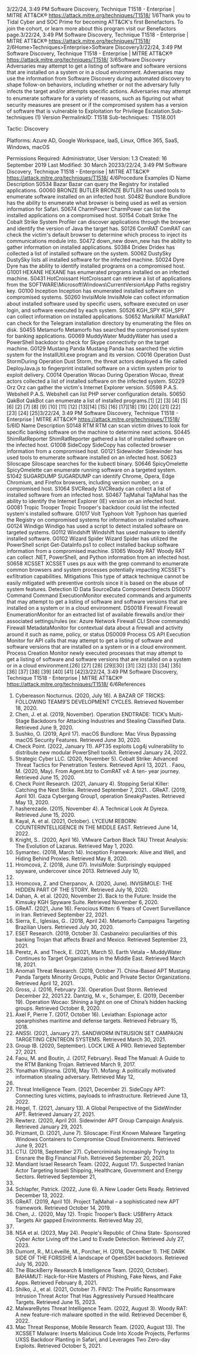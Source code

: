 3/22/24, 3:49 PM Software Discovery, Technique T1518 - Enterprise | MITRE ATT&CK®
https://attack.mitre.org/techniques/T1518/ 1/6Thank you to Tidal Cyber and SOC Prime for becoming ATT&CK's ﬁrst Benefactors. To join the cohort, or learn more about this program visit our
Benefactors page.3/22/24, 3:49 PM Software Discovery, Technique T1518 - Enterprise | MITRE ATT&CK®
https://attack.mitre.org/techniques/T1518/ 2/6Home>Techniques>Enterprise>Software Discovery3/22/24, 3:49 PM Software Discovery, Technique T1518 - Enterprise | MITRE ATT&CK®
https://attack.mitre.org/techniques/T1518/ 3/6Software Discovery
Adversaries may attempt to get a listing of software and software versions that are installed on a system or in a cloud environment.
Adversaries may use the information from Software Discovery during automated discovery to shape follow-on behaviors, including whether
or not the adversary fully infects the target and/or attempts speciﬁc actions.
Adversaries may attempt to enumerate software for a variety of reasons, such as ﬁguring out what security measures are present or if the
compromised system has a version of software that is vulnerable to Exploitation for Privilege Escalation.Sub-techniques (1)
Version PermalinkID: T1518
Sub-techniques:  T1518.001

Tactic: Discovery

Platforms: Azure AD, Google Workspace, IaaS, Linux, Oﬃce 365, SaaS, Windows, macOS

Permissions Required: Administrator, User
Version: 1.3
Created: 16 September 2019
Last Modiﬁed: 30 March 20233/22/24, 3:49 PM Software Discovery, Technique T1518 - Enterprise | MITRE ATT&CK®
https://attack.mitre.org/techniques/T1518/ 4/6Procedure Examples
ID Name Description
S0534 Bazar Bazar can query the Registry for installed applications.
G0060 BRONZE BUTLER BRONZE BUTLER has used tools to enumerate software installed on an infected host.
S0482 Bundlore Bundlore has the ability to enumerate what browser is being used as well as version information for
Safari.
S0674 CharmPower CharmPower can list the installed applications on a compromised host.
S0154 Cobalt Strike The Cobalt Strike System Proﬁler can discover applications through the browser and identify the
version of Java the target has.
S0126 ComRAT ComRAT can check the victim's default browser to determine which process to inject its
communications module into.
S0472 down\_new down\_new has the ability to gather information on installed applications.
S0384 Dridex Dridex has collected a list of installed software on the system.
S0062 DustySky DustySky lists all installed software for the infected machine.
S0024 Dyre Dyre has the ability to identify installed programs on a compromised host.
G1001 HEXANE HEXANE has enumerated programs installed on an infected machine.
S0431 HotCroissant HotCroissant can retrieve a list of applications from the
SOFTWARE\Microsoft\Windows\CurrentVersion\App Paths registry key.
G0100 Inception Inception has enumerated installed software on compromised systems.
S0260 InvisiMole InvisiMole can collect information about installed software used by speciﬁc users, software executed
on user login, and software executed by each system.
S0526 KGH\_SPY KGH\_SPY can collect information on installed applications.
S0652 MarkiRAT MarkiRAT can check for the Telegram installation directory by enumerating the ﬁles on disk.
S0455 Metamorfo Metamorfo has searched the compromised system for banking applications.
G0069 MuddyWater MuddyWater has used a PowerShell backdoor to check for Skype connectivity on the target machine.
G0129 Mustang Panda Mustang Panda has searched the victim system for the InstallUtil.exe program and its version.
C0016 Operation Dust
StormDuring Operation Dust Storm, the threat actors deployed a ﬁle called DeployJava.js to ﬁngerprint
installed software on a victim system prior to exploit delivery.
C0014 Operation Wocao During Operation Wocao, threat actors collected a list of installed software on the infected system.
S0229 Orz Orz can gather the victim's Internet Explorer version.
S0598 P.A.S. Webshell P.A.S. Webshell can list PHP server conﬁguration details.
S0650 QakBot QakBot can enumerate a list of installed programs.[1]
[2]
[3]
[4]
[5]
[6]
[2]
[7]
[8]
[9]
[10]
[11]
[12]
[13][14]
[15]
[16]
[17][18]
[19]
[20]
[21]
[22]
[23]
[24]
[25]3/22/24, 3:49 PM Software Discovery, Technique T1518 - Enterprise | MITRE ATT&CK®
https://attack.mitre.org/techniques/T1518/ 5/6ID Name Description
S0148 RTM RTM can scan victim drives to look for speciﬁc banking software on the machine to determine next
actions.
S0445 ShimRatReporter ShimRatReporter gathered a list of installed software on the infected host.
G1008 SideCopy SideCopy has collected browser information from a compromised host.
G0121 Sidewinder Sidewinder has used tools to enumerate software installed on an infected host.
S0623 Siloscape Siloscape searches for the kubectl binary.
S0646 SpicyOmelette SpicyOmelette can enumerate running software on a targeted system.
S1042 SUGARDUMP SUGARDUMP can identify Chrome, Opera, Edge Chromium, and Firefox browsers, including version
number, on a compromised host.
S1064 SVCReady SVCReady can collect a list of installed software from an infected host.
S0467 TajMahal TajMahal has the ability to identify the Internet Explorer (IE) version on an infected host.
G0081 Tropic Trooper Tropic Trooper's backdoor could list the infected system's installed software.
G1017 Volt Typhoon Volt Typhoon has queried the Registry on compromised systems for information on installed software.
G0124 Windigo Windigo has used a script to detect installed software on targeted systems.
G0112 Windshift Windshift has used malware to identify installed software.
G0102 Wizard Spider Wizard Spider has utilized the PowerShell script Get-DataInfo.ps1 to collect installed backup
software information from a compromised machine.
S1065 Woody RAT Woody RAT can collect .NET, PowerShell, and Python information from an infected host.
S0658 XCSSET XCSSET uses ps aux with the grep command to enumerate common browsers and system
processes potentially impacting XCSSET's exﬁltration capabilities.
Mitigations
This type of attack technique cannot be easily mitigated with preventive controls since it is based on the abuse of system features.
Detection
ID Data SourceData Component Detects
DS0017 Command Command
ExecutionMonitor executed commands and arguments that may attempt to get a listing of software
and software versions that are installed on a system or in a cloud environment.
DS0018 Firewall Firewall
EnumerationMonitor for an extracted list of available ﬁrewalls and/or their associated settings/rules (ex:
Azure Network Firewall CLI Show commands)
Firewall
MetadataMonitor for contextual data about a ﬁrewall and activity around it such as name, policy, or
status
DS0009 Process OS API Execution Monitor for API calls that may attempt to get a listing of software and software versions
that are installed on a system or in a cloud environment.
Process Creation Monitor newly executed processes that may attempt to get a listing of software and
software versions that are installed on a system or in a cloud environment.[26]
[27]
[28]
[29][30]
[31]
[32]
[33]
[34]
[35]
[36]
[37]
[38]
[39]
[40]
[41]
[42]3/22/24, 3:49 PM Software Discovery, Technique T1518 - Enterprise | MITRE ATT&CK®
https://attack.mitre.org/techniques/T1518/ 6/6References
1. Cybereason Nocturnus. (2020, July 16). A BAZAR OF TRICKS:
FOLLOWING TEAM9’S DEVELOPMENT CYCLES. Retrieved
November 18, 2020.
2. Chen, J. et al. (2019, November). Operation ENDTRADE: TICK’s
Multi-Stage Backdoors for Attacking Industries and Stealing
Classiﬁed Data. Retrieved June 9, 2020.
3. Sushko, O. (2019, April 17). macOS Bundlore: Mac Virus
Bypassing macOS Security Features. Retrieved June 30, 2020.
4. Check Point. (2022, January 11). APT35 exploits Log4j
vulnerability to distribute new modular PowerShell toolkit.
Retrieved January 24, 2022.
5. Strategic Cyber LLC. (2020, November 5). Cobalt Strike:
Advanced Threat Tactics for Penetration Testers. Retrieved
April 13, 2021.
. Faou, M. (2020, May). From Agent.btz to ComRAT v4: A ten-
year journey. Retrieved June 15, 2020.
7. Check Point Research. (2021, January 4). Stopping Serial
Killer: Catching the Next Strike. Retrieved September 7, 2021.
. GReAT. (2019, April 10). Gaza Cybergang Group1, operation
SneakyPastes. Retrieved May 13, 2020.
9. hasherezade. (2015, November 4). A Technical Look At
Dyreza. Retrieved June 15, 2020.
10. Kayal, A. et al. (2021, October). LYCEUM REBORN:
COUNTERINTELLIGENCE IN THE MIDDLE EAST. Retrieved
June 14, 2022.
11. Knight, S.. (2020, April 16). VMware Carbon Black TAU Threat
Analysis: The Evolution of Lazarus. Retrieved May 1, 2020.
12. Symantec. (2018, March 14). Inception Framework: Alive and
Well, and Hiding Behind Proxies. Retrieved May 8, 2020.
13. Hromcová, Z. (2018, June 07). InvisiMole: Surprisingly
equipped spyware, undercover since 2013. Retrieved July 10,
2018.
14. Hromcova, Z. and Cherpanov, A. (2020, June). INVISIMOLE:
THE HIDDEN PART OF THE STORY. Retrieved July 16, 2020.
15. Dahan, A. et al. (2020, November 2). Back to the Future: Inside
the Kimsuky KGH Spyware Suite. Retrieved November 6, 2020.
1. GReAT. (2021, June 16). Ferocious Kitten: 6 Years of Covert
Surveillance in Iran. Retrieved September 22, 2021.
17. Sierra, E., Iglesias, G.. (2018, April 24). Metamorfo Campaigns
Targeting Brazilian Users. Retrieved July 30, 2020.
1. ESET Research. (2019, October 3). Casbaneiro: peculiarities of
this banking Trojan that affects Brazil and Mexico. Retrieved
September 23, 2021.
19. Peretz, A. and Theck, E. (2021, March 5). Earth Vetala –
MuddyWater Continues to Target Organizations in the Middle
East. Retrieved March 18, 2021.
20. Anomali Threat Research. (2019, October 7). China-Based APT
Mustang Panda Targets Minority Groups, Public and Private
Sector Organizations. Retrieved April 12, 2021.
21. Gross, J. (2016, February 23). Operation Dust Storm. Retrieved
December 22, 2021.22. Dantzig, M. v., Schamper, E. (2019, December 19). Operation
Wocao: Shining a light on one of China’s hidden hacking
groups. Retrieved October 8, 2020.
23. Axel F, Pierre T. (2017, October 16). Leviathan: Espionage actor
spearphishes maritime and defense targets. Retrieved
February 15, 2018.
24. ANSSI. (2021, January 27). SANDWORM INTRUSION SET
CAMPAIGN TARGETING CENTREON SYSTEMS. Retrieved
March 30, 2021.
25. Group IB. (2020, September). LOCK LIKE A PRO. Retrieved
September 27, 2021.
2. Faou, M. and Boutin, J. (2017, February). Read The Manual: A
Guide to the RTM Banking Trojan. Retrieved March 9, 2017.
27. Yonathan Klijnsma. (2016, May 17). Mofang: A politically
motivated information stealing adversary. Retrieved May 12,
2020.
2. Threat Intelligence Team. (2021, December 2). SideCopy APT:
Connecting lures victims, payloads to infrastructure. Retrieved
June 13, 2022.
29. Hegel, T. (2021, January 13). A Global Perspective of the
SideWinder APT. Retrieved January 27, 2021.
30. Rewterz. (2020, April 20). Sidewinder APT Group Campaign
Analysis. Retrieved January 29, 2021.
31. Prizmant, D. (2021, June 7). Siloscape: First Known Malware
Targeting Windows Containers to Compromise Cloud
Environments. Retrieved June 9, 2021.
32. CTU. (2018, September 27). Cybercriminals Increasingly
Trying to Ensnare the Big Financial Fish. Retrieved September
20, 2021.
33. Mandiant Israel Research Team. (2022, August 17). Suspected
Iranian Actor Targeting Israeli Shipping, Healthcare,
Government and Energy Sectors. Retrieved September 21,
2022.
34. Schlapfer, Patrick. (2022, June 6). A New Loader Gets Ready.
Retrieved December 13, 2022.
35. GReAT. (2019, April 10). Project TajMahal – a sophisticated
new APT framework. Retrieved October 14, 2019.
3. Chen, J.. (2020, May 12). Tropic Trooper’s Back: USBferry
Attack Targets Air gapped Environments. Retrieved May 20,
2020.
37. NSA et al. (2023, May 24). People's Republic of China State-
Sponsored Cyber Actor Living off the Land to Evade Detection.
Retrieved July 27, 2023.
3. Dumont, R., M.Léveillé, M., Porcher, H. (2018, December 1).
THE DARK SIDE OF THE FORSSHE A landscape of OpenSSH
backdoors. Retrieved July 16, 2020.
39. The BlackBerry Research & Intelligence Team. (2020, October).
BAHAMUT: Hack-for-Hire Masters of Phishing, Fake News, and
Fake Apps. Retrieved February 8, 2021.
40. Shilko, J., et al. (2021, October 7). FIN12: The Proliﬁc
Ransomware Intrusion Threat Actor That Has Aggressively
Pursued Healthcare Targets. Retrieved June 15, 2023.
41. MalwareBytes Threat Intelligence Team. (2022, August 3).
Woody RAT: A new feature-rich malware spotted in the wild.
Retrieved December 6, 2022.
42. Mac Threat Response, Mobile Research Team. (2020, August
13). The XCSSET Malware: Inserts Malicious Code Into Xcode
Projects, Performs UXSS Backdoor Planting in Safari, and
Leverages Two Zero-day Exploits. Retrieved October 5, 2021.